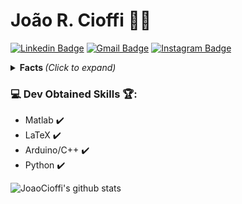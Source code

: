 # João R. Cioffi :man_technologist: 
[![Linkedin Badge](https://img.shields.io/badge/-JoaoCioffi-blue?style=flat-square&logo=Linkedin&logoColor=white&link=https://www.linkedin.com/in/jo%C3%A3o-raphael-cioffi-b11549156/)](https://www.linkedin.com/in/jo%C3%A3o-raphael-cioffi-b11549156/)
[![Gmail Badge](https://img.shields.io/badge/-joaorcioffi@gmail.com-c14438?style=flat-square&logo=Gmail&logoColor=white&link=mailto:joaorcioffi@gmail.com)](mailto:joaorcioffi@gmail.com)
[![Instagram Badge](https://img.shields.io/badge/-see_0ff-a43b9d?style=flat-square&logo=Instagram&logoColor=white&link=https://www.instagram.com/see_0ff/)](https://www.instagram.com/see_0ff/)

<details>
<summary> <b> Facts </b> <i>(Click to expand)</i> </summary>

### 📖 About me:
Graduating in Aeronautical Engineering in Unesp-SJBV ✈️, I'm an active member of the Adelphi AeroDesign Team (https://www.instagram.com/adelphi_sjbv/), acting as a Structures Engineer. Have some knowledge in FEM (Finite Element Method) using softwares such as Ansys and Siemens Femap.

I've always been passionate about aviation and fascinated by the vast universe of computer science. Increasingly trying to engage in new horizons.
</details>

### 💻 Dev Obtained Skills 🏆:
- Matlab ✔️
- LaTeX ✔️
- Arduino/C++ ✔️
- Python ✔️


![JoaoCioffi's github stats](https://github-readme-stats.vercel.app/api?username=JoaoCioffi&show_icons=true&theme=dracula&title_color=00ea00)
